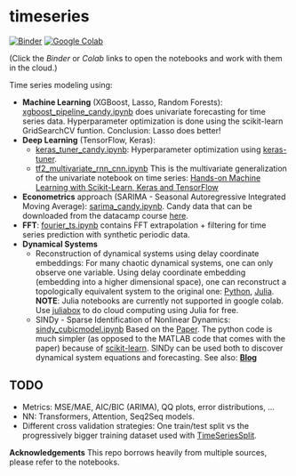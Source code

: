 # timeseries

[![Binder][binder-badge]][binder-url]
[![Google Colab][colab-badge]][colab-url]

[binder-badge]: https://mybinder.org/badge.svg
[binder-url]: https://mybinder.org/v2/gh/fnauman/timeseries/master
[colab-badge]: https://colab.research.google.com/assets/colab-badge.svg
[colab-url]: https://colab.research.google.com/github/fnauman/timeseries/blob/master/

(Click the *Binder* or *Colab* links to open the notebooks and work with them in the cloud.)

Time series modeling using:
 - **Machine Learning** (XGBoost, Lasso, Random Forests): [xgboost_pipeline_candy.ipynb](candydata/xgboost_pipeline_candy.ipynb) does univariate forecasting for time series data. Hyperparameter optimization is done using the scikit-learn GridSearchCV funtion. Conclusion: Lasso does better!
 - **Deep Learning** (TensorFlow, Keras): 
   - [keras_tuner_candy.ipynb](candydata/keras_tuner_candy.ipynb): Hyperparameter optimization using [keras-tuner](https://github.com/keras-team/keras-tuner).
   - [tf2_multivariate_rnn_cnn.ipynb](tf2_multivariate_rnn_cnn.ipynb) 
 This is the multivariate generalization of the univariate notebook on time series:
[Hands-on Machine Learning with Scikit-Learn, Keras and TensorFlow](https://github.com/ageron/handson-ml2/blob/master/15_processing_sequences_using_rnns_and_cnns.ipynb)
 - **Econometrics** approach (SARIMA - Seasonal Autoregressive Integrated Moving Average): [sarima_candy.ipynb](candydata/sarima_candy.ipynb). Candy data that can be downloaded from the datacamp course [here](https://www.datacamp.com/courses/forecasting-using-arima-models-in-python). 
 - **FFT**: [fourier_ts.ipynb](fourier_ts.ipynb) contains FFT extrapolation + filtering for time series prediction with synthetic periodic data.
 - **Dynamical Systems** 
   - Reconstruction of dynamical systems using delay coordinate embeddings: For many chaotic dynamical systems, one can only observe one variable. Using delay coordinate embedding (embedding into a higher dimensional space), one can reconstruct a topologically equivalent system to the original one: [Python](delayembedding/python_delayembeddings_lorenz.ipynb), [Julia](delayembedding/julia_delayembeddings_lorenz.ipynb). **NOTE**: Julia notebooks are currently not supported in google colab. Use [juliabox](https://www.juliabox.com/) to do cloud computing using Julia for free.
   - SINDy - Sparse Identification of Nonlinear Dynamics: [sindy_cubicmodel.ipynb](dynamicalsystems/sindy_cubicmodel.ipynb) Based on the [Paper](https://www.pnas.org/content/113/15/3932). The python code is much simpler (as opposed to the MATLAB code that comes with the paper) because of [scikit-learn](https://github.com/scikit-learn/scikit-learn). SINDy can be used both to discover dynamical system equations and forecasting. See also: [**Blog**](https://fnauman.github.io/sindy-dynamical-systems/)

## TODO
 - Metrics: MSE/MAE, AIC/BIC (ARIMA), QQ plots, error distributions, ...
 - NN: Transformers, Attention, Seq2Seq models.
 - Different cross validation strategies: One train/test split vs the progressively bigger training dataset used with [TimeSeriesSplit](https://scikit-learn.org/stable/modules/generated/sklearn.model_selection.TimeSeriesSplit.html).

**Acknowledgements**
This repo borrows heavily from multiple sources, please refer to the notebooks.
